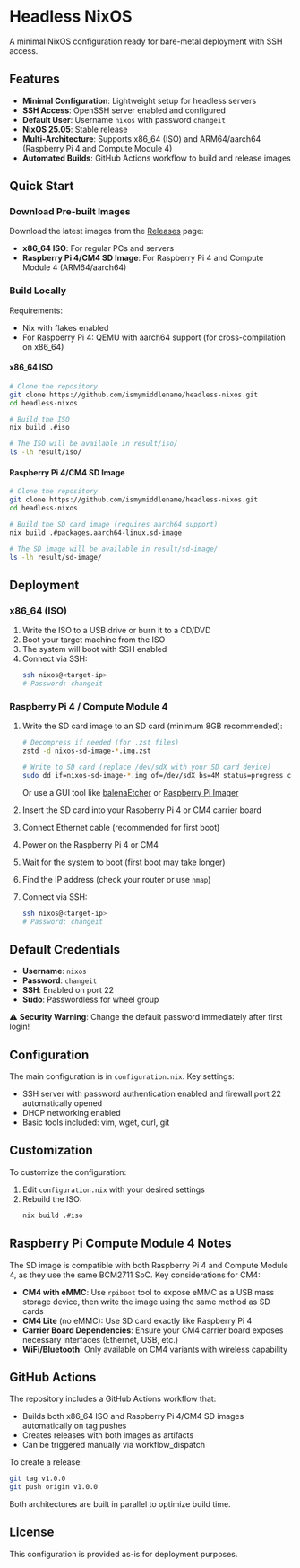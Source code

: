 # Headless NixOS

A minimal NixOS configuration ready for bare-metal deployment with SSH access.

## Features

- **Minimal Configuration**: Lightweight setup for headless servers
- **SSH Access**: OpenSSH server enabled and configured
- **Default User**: Username `nixos` with password `changeit`
- **NixOS 25.05**: Stable release
- **Multi-Architecture**: Supports x86_64 (ISO) and ARM64/aarch64 (Raspberry Pi 4 and Compute Module 4)
- **Automated Builds**: GitHub Actions workflow to build and release images

## Quick Start

### Download Pre-built Images

Download the latest images from the [Releases](https://github.com/ismymiddlename/headless-nixos/releases) page:
- **x86_64 ISO**: For regular PCs and servers
- **Raspberry Pi 4/CM4 SD Image**: For Raspberry Pi 4 and Compute Module 4 (ARM64/aarch64)

### Build Locally

Requirements:
- Nix with flakes enabled
- For Raspberry Pi 4: QEMU with aarch64 support (for cross-compilation on x86_64)

#### x86_64 ISO

```bash
# Clone the repository
git clone https://github.com/ismymiddlename/headless-nixos.git
cd headless-nixos

# Build the ISO
nix build .#iso

# The ISO will be available in result/iso/
ls -lh result/iso/
```

#### Raspberry Pi 4/CM4 SD Image

```bash
# Clone the repository
git clone https://github.com/ismymiddlename/headless-nixos.git
cd headless-nixos

# Build the SD card image (requires aarch64 support)
nix build .#packages.aarch64-linux.sd-image

# The SD image will be available in result/sd-image/
ls -lh result/sd-image/
```

## Deployment

### x86_64 (ISO)

1. Write the ISO to a USB drive or burn it to a CD/DVD
2. Boot your target machine from the ISO
3. The system will boot with SSH enabled
4. Connect via SSH:
   ```bash
   ssh nixos@<target-ip>
   # Password: changeit
   ```

### Raspberry Pi 4 / Compute Module 4

1. Write the SD card image to an SD card (minimum 8GB recommended):
   ```bash
   # Decompress if needed (for .zst files)
   zstd -d nixos-sd-image-*.img.zst
   
   # Write to SD card (replace /dev/sdX with your SD card device)
   sudo dd if=nixos-sd-image-*.img of=/dev/sdX bs=4M status=progress conv=fsync
   ```
   Or use a GUI tool like [balenaEtcher](https://www.balena.io/etcher/) or [Raspberry Pi Imager](https://www.raspberrypi.com/software/)

2. Insert the SD card into your Raspberry Pi 4 or CM4 carrier board
3. Connect Ethernet cable (recommended for first boot)
4. Power on the Raspberry Pi 4 or CM4
5. Wait for the system to boot (first boot may take longer)
6. Find the IP address (check your router or use `nmap`)
7. Connect via SSH:
   ```bash
   ssh nixos@<target-ip>
   # Password: changeit
   ```

## Default Credentials

- **Username**: `nixos`
- **Password**: `changeit`
- **SSH**: Enabled on port 22
- **Sudo**: Passwordless for wheel group

⚠️ **Security Warning**: Change the default password immediately after first login!

## Configuration

The main configuration is in `configuration.nix`. Key settings:

- SSH server with password authentication enabled and firewall port 22 automatically opened
- DHCP networking enabled
- Basic tools included: vim, wget, curl, git

## Customization

To customize the configuration:

1. Edit `configuration.nix` with your desired settings
2. Rebuild the ISO:
   ```bash
   nix build .#iso
   ```

## Raspberry Pi Compute Module 4 Notes

The SD image is compatible with both Raspberry Pi 4 and Compute Module 4, as they use the same BCM2711 SoC. Key considerations for CM4:

- **CM4 with eMMC**: Use `rpiboot` tool to expose eMMC as a USB mass storage device, then write the image using the same method as SD cards
- **CM4 Lite** (no eMMC): Use SD card exactly like Raspberry Pi 4
- **Carrier Board Dependencies**: Ensure your CM4 carrier board exposes necessary interfaces (Ethernet, USB, etc.)
- **WiFi/Bluetooth**: Only available on CM4 variants with wireless capability

## GitHub Actions

The repository includes a GitHub Actions workflow that:
- Builds both x86_64 ISO and Raspberry Pi 4/CM4 SD images automatically on tag pushes
- Creates releases with both images as artifacts
- Can be triggered manually via workflow_dispatch

To create a release:
```bash
git tag v1.0.0
git push origin v1.0.0
```

Both architectures are built in parallel to optimize build time.

## License

This configuration is provided as-is for deployment purposes.
